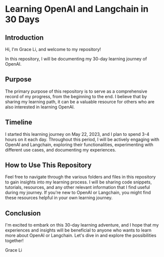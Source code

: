 # Learning OpenAI and Langchain in 30 Days

## Introduction
Hi, I'm Grace Li, and welcome to my repository!

In this repository, I will be documenting my 30-day learning journey of OpenAI. 

## Purpose
The primary purpose of this repository is to serve as a comprehensive record of my progress, from the beginning to the end. I believe that by sharing my learning path, it can be a valuable resource for others who are also interested in learning OpenAI. 

## Timeline
I started this learning journey on May 22, 2023, and I plan to spend 3-4 hours on it each day. Throughout this period, I will be actively engaging with OpenAI and Langchain, exploring their functionalities, experimenting with different use cases, and documenting my experiences.

## How to Use This Repository
Feel free to navigate through the various folders and files in this repository to gain insights into my learning process. I will be sharing code snippets, tutorials, resources, and any other relevant information that I find useful during my journey. If you're new to OpenAI or Langchain, you might find these resources helpful in your own learning journey.

## Conclusion
I'm excited to embark on this 30-day learning adventure, and I hope that my experiences and insights will be beneficial to anyone who wants to learn more about OpenAI or Langchain. Let's dive in and explore the possibilities together!

Grace Li
